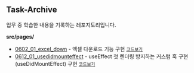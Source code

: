##  Task-Archive 

업무 중 학습한 내용을 기록하는 레포지토리입니다.

**src/pages/**
- <a href="https://task-archive.netlify.app/0602_01_excel_down">0602_01_excel_down</a> -  엑셀 다운로드 기능 구현
<a href="https://github.com/yiseo0/Task-Archive/blob/main/src/pages/0602_01_excel_down/index.js">`코드보기`</a> 
- <a href="https://task-archive.netlify.app/0612_01_usedidmounteffect">0612_01_usedidmounteffect</a> -  useEffect 첫 렌더링 방지하는 커스텀 훅 구현(useDidMountEffect) 구현
<a href="https://github.com/yiseo0/Task-Archive/blob/main/src/pages/0612_01_usedidmounteffect/index.js">`코드보기`</a>